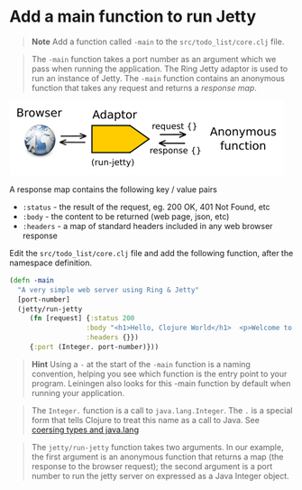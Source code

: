 # Add a main function to run Jetty

> **Note**  Add a function called `-main` to the  `src/todo_list/core.clj` file.

> The `-main` function takes a port number as an argument which we pass when running the application.  The Ring Jetty adaptor is used to run an instance of Jetty.  The `-main` function contains an anonymous function that takes any request and returns a _response map_.

![Ring - Adaptor and anonymous function](../images/clojure-ring-adaptor-anonymous-function.png)

A response map contains the following key / value pairs
  * `:status` - the result of the request, eg. 200 OK, 401 Not Found, etc 
  * `:body` - the content to be returned (web page, json, etc)
  * `:headers` - a map of standard headers included in any web browser response 

Edit the `src/todo_list/core.clj` file and add the following function, after the namespace definition.

```clojure
(defn -main
  "A very simple web server using Ring & Jetty"
  [port-number]
  (jetty/run-jetty
     (fn [request] {:status 200
                   :body "<h1>Hello, Clojure World</h1>  <p>Welcome to your first Clojure app.  This message is returned regardless of the request, sorry</p>"
                   :headers {}})
     {:port (Integer. port-number)}))
``` 

> **Hint** Using a `-` at the start of the `-main` function is a naming convention, helping you see which function is the entry point to your program.  Leiningen also looks for this -main function by default when running your application.

>  The `Integer.` function is a call to `java.lang.Integer`.  The `.` is a special form that tells Clojure to treat this name as a call to Java.  See [coersing types and java.lang](coersing-types-and-java-lang.html)

> The `jetty/run-jetty` function takes two arguments.  In our example, the first argument is an anonymous function that returns a map (the response to the browser request);  the second argument is a port number to run the jetty server on expressed as a Java Integer object.
